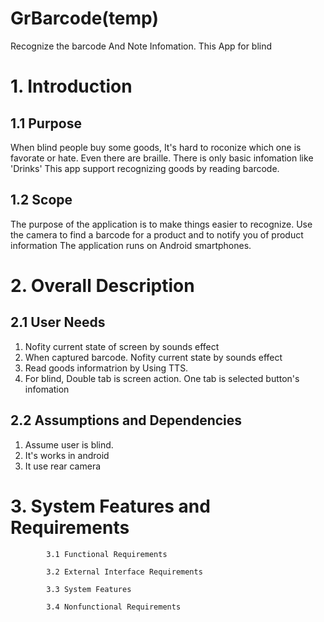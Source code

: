 # GrBarcode(temp)
Recognize the barcode And Note Infomation. This App for blind 


# 1. Introduction
## 1.1 Purpose
When blind people buy some goods, It's hard to roconize which one is favorate or hate.
Even there are braille. There is only basic infomation like 'Drinks'
This app support recognizing goods by reading barcode.

## 1.2 Scope
The purpose of the application is to make things easier to recognize.
Use the camera to find a barcode for a product and to notify you of product information 
The application runs on Android smartphones.

# 2. Overall Description

## 2.1 User Needs
1. Nofity current state of screen by sounds effect
2. When captured barcode. Nofity current state by sounds effect
3. Read goods informatrion by Using TTS.
4. For blind, Double tab is screen action. One tab is selected button's infomation

## 2.2 Assumptions and Dependencies
1. Assume user is blind.
2. It's works in android
3. It use rear camera


# 3. System Features and Requirements

            3.1 Functional Requirements

            3.2 External Interface Requirements

            3.3 System Features

            3.4 Nonfunctional Requirements

